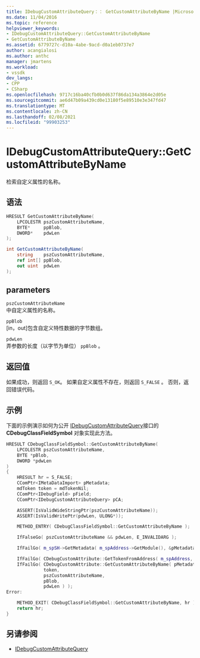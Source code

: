 ```yaml
---
title: IDebugCustomAttributeQuery：： GetCustomAttributeByName |Microsoft Docs
ms.date: 11/04/2016
ms.topic: reference
helpviewer_keywords:
- IDebugCustomAttributeQuery::GetCustomAttributeByName
- GetCustomAttributeByName
ms.assetid: 6779727c-d10a-4abe-9acd-d0a1eb0737e7
author: acangialosi
ms.author: anthc
manager: jmartens
ms.workload:
- vssdk
dev_langs:
- CPP
- CSharp
ms.openlocfilehash: 9717c16ba40cfb0b0d637f86da134a3864e2d05e
ms.sourcegitcommit: ae6d47b09a439cd0e13180f5e89510e3e347fd47
ms.translationtype: MT
ms.contentlocale: zh-CN
ms.lasthandoff: 02/08/2021
ms.locfileid: "99903253"
---
```

# <a name="idebugcustomattributequerygetcustomattributebyname"></a>IDebugCustomAttributeQuery::GetCustomAttributeByName
检索自定义属性的名称。

## <a name="syntax"></a>语法

```cpp
HRESULT GetCustomAttributeByName(
    LPCOLESTR pszCustomAttributeName,
    BYTE*     ppBlob,
    DWORD*    pdwLen
);
```

```csharp
int GetCustomAttributeByName(
    string    pszCustomAttributeName,
    ref int[] ppBlob,
    out uint  pdwLen
);
```

## <a name="parameters"></a>parameters
`pszCustomAttributeName`\
中自定义属性的名称。

`ppBlob`\
[in，out]包含自定义特性数据的字节数组。

`pdwLen`\
弄参数的长度（以字节为单位） `ppBlob` 。

## <a name="return-value"></a>返回值
如果成功，则返回 `S_OK`。 如果自定义属性不存在，则返回 `S_FALSE` 。 否则，返回错误代码。

## <a name="example"></a>示例
下面的示例演示如何为公开 [IDebugCustomAttributeQuery](../../../extensibility/debugger/reference/idebugcustomattributequery.md)接口的 **CDebugClassFieldSymbol** 对象实现此方法。

```cpp
HRESULT CDebugClassFieldSymbol::GetCustomAttributeByName(
    LPCOLESTR pszCustomAttributeName,
    BYTE *pBlob,
    DWORD *pdwLen
)
{
    HRESULT hr = S_FALSE;
    CComPtr<IMetaDataImport> pMetadata;
    mdToken token = mdTokenNil;
    CComPtr<IDebugField> pField;
    CComPtr<IDebugCustomAttributeQuery> pCA;

    ASSERT(IsValidWideStringPtr(pszCustomAttributeName));
    ASSERT(IsValidWritePtr(pdwLen, ULONG*));

    METHOD_ENTRY( CDebugClassFieldSymbol::GetCustomAttributeByName );

    IfFalseGo( pszCustomAttributeName && pdwLen, E_INVALIDARG );

    IfFailGo( m_spSH->GetMetadata( m_spAddress->GetModule(), &pMetadata ) );

    IfFailGo( CDebugCustomAttribute::GetTokenFromAddress( m_spAddress, &token) );
    IfFailGo( CDebugCustomAttribute::GetCustomAttributeByName( pMetadata,
              token,
              pszCustomAttributeName,
              pBlob,
              pdwLen ) );
Error:

    METHOD_EXIT( CDebugClassFieldSymbol::GetCustomAttributeByName, hr );
    return hr;
}
```

## <a name="see-also"></a>另请参阅
- [IDebugCustomAttributeQuery](../../../extensibility/debugger/reference/idebugcustomattributequery.md)
